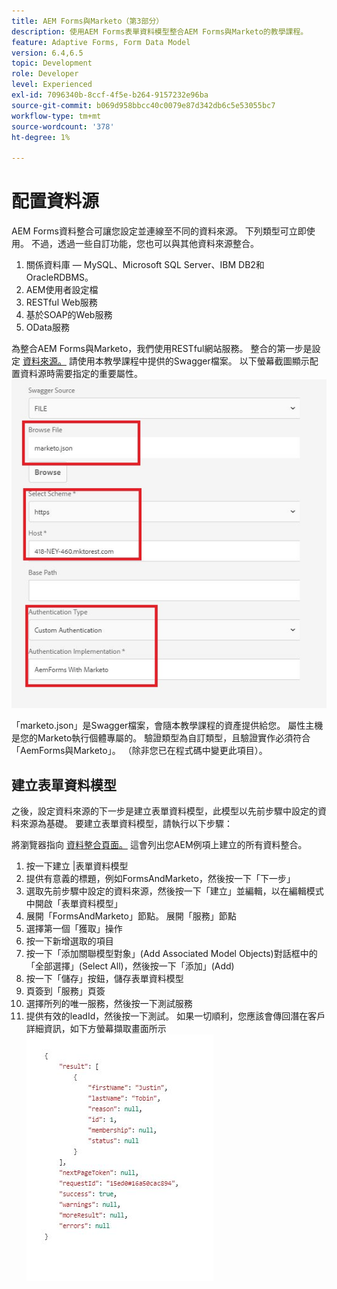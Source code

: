 ```yaml
---
title: AEM Forms與Marketo（第3部分）
description: 使用AEM Forms表單資料模型整合AEM Forms與Marketo的教學課程。
feature: Adaptive Forms, Form Data Model
version: 6.4,6.5
topic: Development
role: Developer
level: Experienced
exl-id: 7096340b-8ccf-4f5e-b264-9157232e96ba
source-git-commit: b069d958bbcc40c0079e87d342db6c5e53055bc7
workflow-type: tm+mt
source-wordcount: '378'
ht-degree: 1%

---
```


# 配置資料源

AEM Forms資料整合可讓您設定並連線至不同的資料來源。 下列類型可立即使用。 不過，透過一些自訂功能，您也可以與其他資料來源整合。

1. 關係資料庫 — MySQL、Microsoft SQL Server、IBM DB2和OracleRDBMS。
1. AEM使用者設定檔
1. RESTful Web服務
1. 基於SOAP的Web服務
1. OData服務

為整合AEM Forms與Marketo，我們使用RESTful網站服務。 整合的第一步是設定 [資料來源。](https://helpx.adobe.com/experience-manager/6-4/forms/using/configure-data-sources.html#ConfigureRESTfulwebservices) 請使用本教學課程中提供的Swagger檔案。 以下螢幕截圖顯示配置資料源時需要指定的重要屬性。
![資料來源](assets/datasource.jfif)

「marketo.json」是Swagger檔案，會隨本教學課程的資產提供給您。
屬性主機是您的Marketo執行個體專屬的。
驗證類型為自訂類型，且驗證實作必須符合「AemForms與Marketo」。 （除非您已在程式碼中變更此項目）。

## 建立表單資料模型

之後，設定資料來源的下一步是建立表單資料模型，此模型以先前步驟中設定的資料來源為基礎。 要建立表單資料模型，請執行以下步驟：

將瀏覽器指向 [資料整合頁面。](http://localhost:4502/aem/forms.html/content/dam/formsanddocuments-fdm) 這會列出您AEM例項上建立的所有資料整合。

1. 按一下建立 |表單資料模型
1. 提供有意義的標題，例如FormsAndMarketo，然後按一下「下一步」
1. 選取先前步驟中設定的資料來源，然後按一下「建立」並編輯，以在編輯模式中開啟「表單資料模型」
1. 展開「FormsAndMarketo」節點。 展開「服務」節點
1. 選擇第一個「獲取」操作
1. 按一下新增選取的項目
1. 按一下「添加關聯模型對象」(Add Associated Model Objects)對話框中的「全部選擇」(Select All)，然後按一下「添加」(Add)
1. 按一下「儲存」按鈕，儲存表單資料模型
1. 頁簽到「服務」頁簽
1. 選擇所列的唯一服務，然後按一下測試服務
1. 提供有效的leadId，然後按一下測試。 如果一切順利，您應該會傳回潛在客戶詳細資訊，如下方螢幕擷取畫面所示
   ![測試結果](assets/testresults.jfif)
